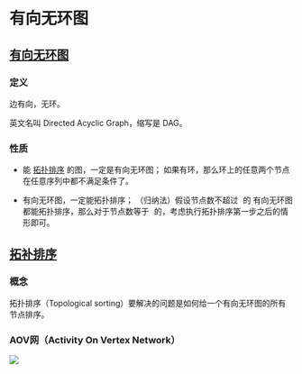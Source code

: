 # 有向无环图

## [有向无环图](https://oi-wiki.org/graph/dag/)
### 定义
边有向，无环。

英文名叫 Directed Acyclic Graph，缩写是 DAG。

### 性质

- 能 [拓扑排序](https://oi-wiki.org/graph/topo/) 的图，一定是有向无环图；
    如果有环，那么环上的任意两个节点在任意序列中都不满足条件了。

- 有向无环图，一定能拓扑排序；
    （归纳法）假设节点数不超过 ![](data:image/gif;base64,R0lGODlhAQABAIAAAAAAAP///yH5BAEAAAAALAAAAAABAAEAAAIBRAA7 "k") 的 有向无环图都能拓扑排序，那么对于节点数等于 ![](data:image/gif;base64,R0lGODlhAQABAIAAAAAAAP///yH5BAEAAAAALAAAAAABAAEAAAIBRAA7 "k") 的，考虑执行拓扑排序第一步之后的情形即可。
## [拓补排序](https://oi-wiki.org/graph/topo/)
### 概念 
拓扑排序（Topological sorting）要解决的问题是如何给一个有向无环图的所有节点排序。

### AOV网（**Activity On Vertex Network**）

![](QQ_1736079977014.png)